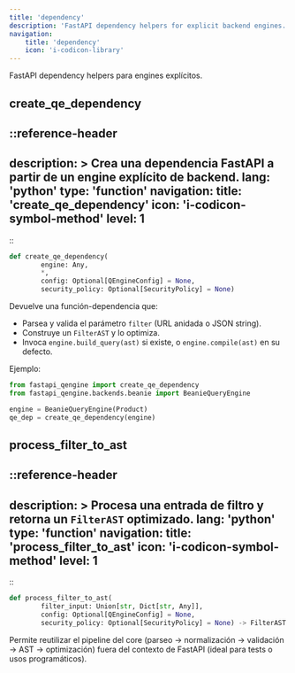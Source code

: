 ```yaml
---
title: 'dependency'
description: 'FastAPI dependency helpers for explicit backend engines.'
navigation:
    title: 'dependency'
    icon: 'i-codicon-library'
---
```


FastAPI dependency helpers para engines explícitos.

## create_qe_dependency
::reference-header
---
description: >
    Crea una dependencia FastAPI a partir de un engine explícito de backend.
lang: 'python'
type: 'function'
navigation:
    title: 'create_qe_dependency'
    icon: 'i-codicon-symbol-method'
    level: 1
---
::

```python
def create_qe_dependency(
        engine: Any,
        *,
        config: Optional[QEngineConfig] = None,
        security_policy: Optional[SecurityPolicy] = None)
```

Devuelve una función-dependencia que:

- Parsea y valida el parámetro `filter` (URL anidada o JSON string).
- Construye un `FilterAST` y lo optimiza.
- Invoca `engine.build_query(ast)` si existe, o `engine.compile(ast)` en su defecto.

Ejemplo:

```python
from fastapi_qengine import create_qe_dependency
from fastapi_qengine.backends.beanie import BeanieQueryEngine

engine = BeanieQueryEngine(Product)
qe_dep = create_qe_dependency(engine)
```

## process_filter_to_ast
::reference-header
---
description: >
    Procesa una entrada de filtro y retorna un `FilterAST` optimizado.
lang: 'python'
type: 'function'
navigation:
    title: 'process_filter_to_ast'
    icon: 'i-codicon-symbol-method'
    level: 1
---
::

```python
def process_filter_to_ast(
        filter_input: Union[str, Dict[str, Any]],
        config: Optional[QEngineConfig] = None,
        security_policy: Optional[SecurityPolicy] = None) -> FilterAST
```

Permite reutilizar el pipeline del core (parseo → normalización → validación → AST → optimización)
fuera del contexto de FastAPI (ideal para tests o usos programáticos).


